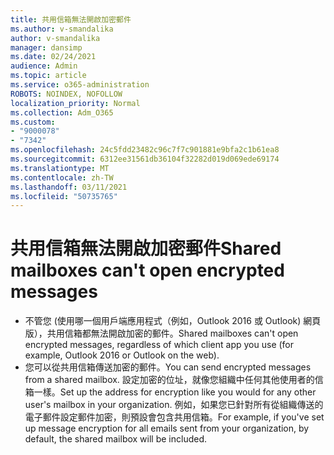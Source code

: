 ```yaml
---
title: 共用信箱無法開啟加密郵件
ms.author: v-smandalika
author: v-smandalika
manager: dansimp
ms.date: 02/24/2021
audience: Admin
ms.topic: article
ms.service: o365-administration
ROBOTS: NOINDEX, NOFOLLOW
localization_priority: Normal
ms.collection: Adm_O365
ms.custom:
- "9000078"
- "7342"
ms.openlocfilehash: 24c5fdd23482c96c7f7c901881e9bfa2c1b61ea8
ms.sourcegitcommit: 6312ee31561db36104f32282d019d069ede69174
ms.translationtype: MT
ms.contentlocale: zh-TW
ms.lasthandoff: 03/11/2021
ms.locfileid: "50735765"
---
```

# <a name="shared-mailboxes-cant-open-encrypted-messages"></a><span data-ttu-id="af576-102">共用信箱無法開啟加密郵件</span><span class="sxs-lookup"><span data-stu-id="af576-102">Shared mailboxes can't open encrypted messages</span></span>

- <span data-ttu-id="af576-103">不管您 (使用哪一個用戶端應用程式（例如，Outlook 2016 或 Outlook) 網頁版），共用信箱都無法開啟加密的郵件。</span><span class="sxs-lookup"><span data-stu-id="af576-103">Shared mailboxes can't open encrypted messages, regardless of which client app you use (for example, Outlook 2016 or Outlook on the web).</span></span>
- <span data-ttu-id="af576-104">您可以從共用信箱傳送加密的郵件。</span><span class="sxs-lookup"><span data-stu-id="af576-104">You can send encrypted messages from a shared mailbox.</span></span> <span data-ttu-id="af576-105">設定加密的位址，就像您組織中任何其他使用者的信箱一樣。</span><span class="sxs-lookup"><span data-stu-id="af576-105">Set up the address for encryption like you would for any other user's mailbox in your organization.</span></span> <span data-ttu-id="af576-106">例如，如果您已針對所有從組織傳送的電子郵件設定郵件加密，則預設會包含共用信箱。</span><span class="sxs-lookup"><span data-stu-id="af576-106">For example, if you've set up message encryption for all emails sent from your organization, by default, the shared mailbox will be included.</span></span>
